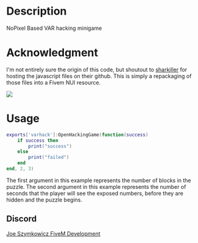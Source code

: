 # Description
NoPixel Based VAR hacking minigame

# Acknowledgment
I'm not entirely sure the origin of this code, but shoutout to [sharkiller](https://github.com/sharkiller/nopixel_minigame) for hosting the javascript files on their github. This is simply a repackaging of those files into a Fivem NUI resource.


![](https://i.imgur.com/CPGaN6N.png)

# Usage
```lua
exports['varhack']:OpenHackingGame(function(success)
    if success then
        print("success")
    else
        print("failed")
	end
end, 2, 3)
```

The first argument in this example represents the number of blocks in the puzzle. The second argument in this example represents the number of seconds that the player will see the exposed numbers, before they are hidden and the puzzle begins. 

## Discord
[Joe Szymkowicz FiveM Development](https://discord.gg/5vPGxyCB4z)
